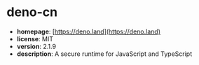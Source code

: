 # deno-cn

- **homepage**: [https://deno.land](https://deno.land)
- **license**: MIT
- **version**: 2.1.9
- **description**: A secure runtime for JavaScript and TypeScript

